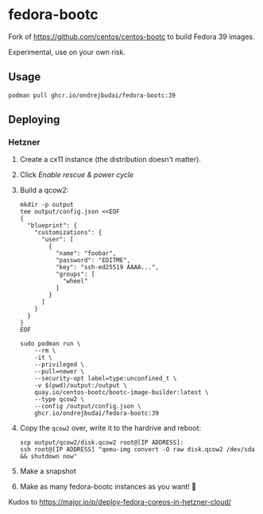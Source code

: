 # fedora-bootc

Fork of https://github.com/centos/centos-bootc to build Fedora 39 images.

Experimental, use on your own risk.

## Usage

```
podman pull ghcr.io/ondrejbudai/fedora-bootc:39
```

## Deploying

### Hetzner

1) Create a cx11 instance (the distribution doesn't matter).
2) Click *Enable rescue & power cycle*
3) Build a qcow2:
   ```
   mkdir -p output
   tee output/config.json <<EOF
   {
     "blueprint": {
       "customizations": {
         "user": [
           {
             "name": "foobar",
	         "password": "EDITME",
             "key": "ssh-ed25519 AAAA...",
             "groups": [
               "wheel"
             ]
           }
         ]
       }
     }
   }
   EOF
   
   sudo podman run \
       --rm \
       -it \
       --privileged \
       --pull=newer \
       --security-opt label=type:unconfined_t \
       -v $(pwd)/output:/output \
       quay.io/centos-bootc/bootc-image-builder:latest \
       --type qcow2 \
       --config /output/config.json \
       ghcr.io/ondrejbudai/fedora-bootc:39
   ```

4) Copy the `qcow2` over, write it to the hardrive and reboot:
   ```
   scp output/qcow2/disk.qcow2 root@[IP ADDRESS]:
   ssh root@[IP ADDRESS] "qemu-img convert -O raw disk.qcow2 /dev/sda && shutdown now"
   ```
5) Make a snapshot
6) Make as many fedora-bootc instances as you want! 🎉

Kudos to https://major.io/p/deploy-fedora-coreos-in-hetzner-cloud/
